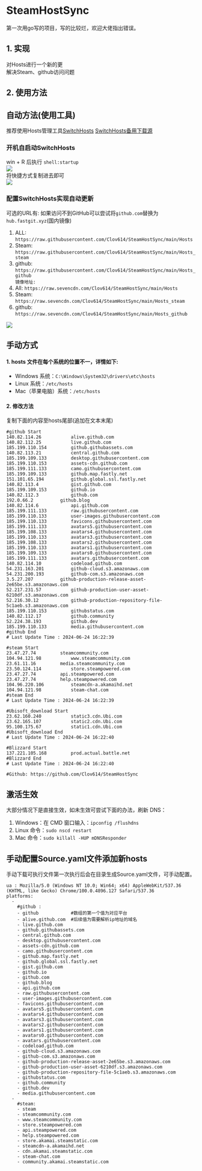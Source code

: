 # SteamHostSync
第一次用go写的项目，写的比较烂，欢迎大佬指出错误。

## 1. 实现
对Hosts进行一个新的更  
解决Steam、github访问问题

## 2. 使用方法
## 自动方法(使用工具)
推荐使用Hosts管理工具[SwitchHosts](https://github.com/oldj/SwitchHosts) 
[SwitchHosts备用下载源](https://nas.iaimi.info/s/nT5pb8jMQp32QwB)
### 开机自启动SwitchHosts
win + R 后执行 `shell:startup`    
![](/img/1.png)  
将快捷方式复制进去即可  
![](/img/2.png)  
### 配置SwitchHosts实现自动更新  
可选的URL有:
如果访问不到GitHub可以尝试将`github.com`替换为`hub.fastgit.xyz`(国内镜像)
1. ALL: `https://raw.githubusercontent.com/Clov614/SteamHostSync/main/Hosts`  
2. Steam: `https://raw.githubusercontent.com/Clov614/SteamHostSync/main/Hosts_steam`  
3. github: `https://raw.githubusercontent.com/Clov614/SteamHostSync/main/Hosts_github`    
`镜像地址:`
4. All: `https://raw.sevencdn.com/Clov614/SteamHostSync/main/Hosts`  
5. Steam: `https://raw.sevencdn.com/Clov614/SteamHostSync/main/Hosts_steam`  
6. github: `https://raw.sevencdn.com/Clov614/SteamHostSync/main/Hosts_github`  

![](/img/3.png)

## 手动方式
#### 1. hosts 文件在每个系统的位置不一，详情如下:
- Windows 系统：`C:\Windows\System32\drivers\etc\hosts`
- Linux 系统：`/etc/hosts`
- Mac（苹果电脑）系统：`/etc/hosts`

#### 2. 修改方法
复制下面的内容至hosts尾部(追加在文本末尾)

```
#github Start
140.82.114.26			alive.github.com
140.82.112.25			live.github.com
185.199.110.154			github.githubassets.com
140.82.113.21			central.github.com
185.199.109.133			desktop.githubusercontent.com
185.199.110.153			assets-cdn.github.com
185.199.111.133			camo.githubusercontent.com
185.199.109.133			github.map.fastly.net
151.101.65.194			github.global.ssl.fastly.net
140.82.113.4			gist.github.com
185.199.109.153			github.io
140.82.112.3			github.com
192.0.66.2			github.blog
140.82.114.6			api.github.com
185.199.111.133			raw.githubusercontent.com
185.199.110.133			user-images.githubusercontent.com
185.199.110.133			favicons.githubusercontent.com
185.199.111.133			avatars5.githubusercontent.com
185.199.108.133			avatars4.githubusercontent.com
185.199.110.133			avatars3.githubusercontent.com
185.199.108.133			avatars2.githubusercontent.com
185.199.110.133			avatars1.githubusercontent.com
185.199.109.133			avatars0.githubusercontent.com
185.199.111.133			avatars.githubusercontent.com
140.82.114.10			codeload.github.com
54.231.163.201			github-cloud.s3.amazonaws.com
54.231.200.193			github-com.s3.amazonaws.com
3.5.27.207			github-production-release-asset-2e65be.s3.amazonaws.com
52.217.231.57			github-production-user-asset-6210df.s3.amazonaws.com
52.216.30.12			github-production-repository-file-5c1aeb.s3.amazonaws.com
185.199.110.153			githubstatus.com
140.82.112.17			github.community
52.224.38.193			github.dev
185.199.110.133			media.githubusercontent.com
#github End
# Last Update Time : 2024-06-24 16:22:39 

#steam Start
23.47.27.74			steamcommunity.com
104.94.121.98			www.steamcommunity.com
23.61.11.16			media.steamcommunity.com
23.50.124.114			store.steampowered.com
23.47.27.74			api.steampowered.com
23.47.27.74			help.steampowered.com
104.96.220.106			steamcdn-a.akamaihd.net
104.94.121.98			steam-chat.com
#steam End
# Last Update Time : 2024-06-24 16:22:39 

#Ubisoft_download Start
23.62.160.240			static3.cdn.Ubi.com
23.62.165.107			static2.cdn.Ubi.com
95.100.175.67			static1.cdn.Ubi.com
#Ubisoft_download End
# Last Update Time : 2024-06-24 16:22:40 

#Blizzard Start
137.221.105.168			prod.actual.battle.net
#Blizzard End
# Last Update Time : 2024-06-24 16:22:40 

#Github: https://github.com/Clov614/SteamHostSync

```

## 激活生效
大部分情况下是直接生效，如未生效可尝试下面的办法，刷新 DNS：
1. Windows：在 CMD 窗口输入：`ipconfig /flushdns`
2. Linux 命令：`sudo nscd restart`
3. Mac 命令：`sudo killall -HUP mDNSResponder`  

## 手动配置Source.yaml文件添加新hosts  
手动下载可执行文件第一次执行后会在目录生成Source.yaml文件，可手动配置。  

```
ua : Mozilla/5.0 (Windows NT 10.0; Win64; x64) AppleWebKit/537.36 (KHTML, like Gecko) Chrome/100.0.4896.127 Safari/537.36
platforms:
  -
    #github :
    - github            #数组的第一个值为对应平台
    - alive.github.com  #后续值为需要解析ip地址的域名
    - live.github.com
    - github.githubassets.com
    - central.github.com
    - desktop.githubusercontent.com
    - assets-cdn.github.com
    - camo.githubusercontent.com
    - github.map.fastly.net
    - github.global.ssl.fastly.net
    - gist.github.com
    - github.io
    - github.com
    - github.blog
    - api.github.com
    - raw.githubusercontent.com
    - user-images.githubusercontent.com
    - favicons.githubusercontent.com
    - avatars5.githubusercontent.com
    - avatars4.githubusercontent.com
    - avatars3.githubusercontent.com
    - avatars2.githubusercontent.com
    - avatars1.githubusercontent.com
    - avatars0.githubusercontent.com
    - avatars.githubusercontent.com
    - codeload.github.com
    - github-cloud.s3.amazonaws.com
    - github-com.s3.amazonaws.com
    - github-production-release-asset-2e65be.s3.amazonaws.com
    - github-production-user-asset-6210df.s3.amazonaws.com
    - github-production-repository-file-5c1aeb.s3.amazonaws.com
    - githubstatus.com
    - github.community
    - github.dev
    - media.githubusercontent.com
  -
    #steam:
    - steam
    - steamcommunity.com
    - www.steamcommunity.com
    - store.steampowered.com
    - api.steampowered.com
    - help.steampowered.com
    - store.akamai.steamstatic.com
    - steamcdn-a.akamaihd.net
    - cdn.akamai.steamstatic.com
    - steam-chat.com
    - community.akamai.steamstatic.com
```
